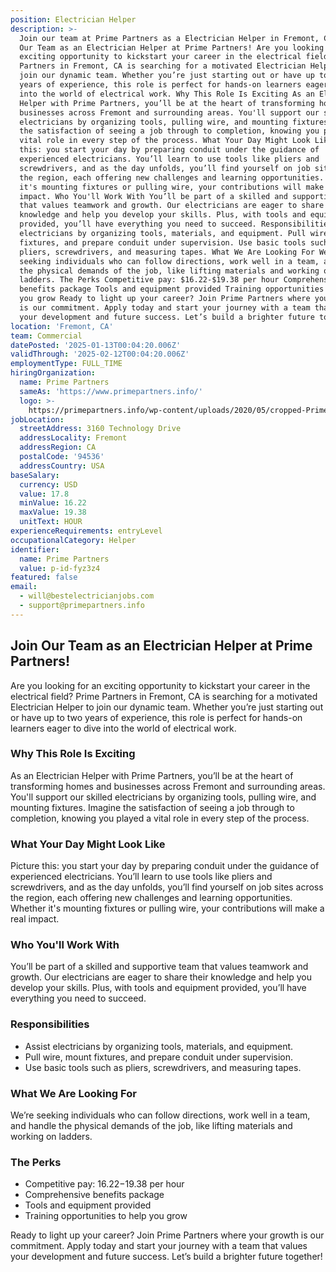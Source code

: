 ```yaml
---
position: Electrician Helper
description: >-
  Join our team at Prime Partners as a Electrician Helper in Fremont, CA. Join
  Our Team as an Electrician Helper at Prime Partners! Are you looking for an
  exciting opportunity to kickstart your career in the electrical field? Prime
  Partners in Fremont, CA is searching for a motivated Electrician Helper to
  join our dynamic team. Whether you’re just starting out or have up to two
  years of experience, this role is perfect for hands-on learners eager to dive
  into the world of electrical work. Why This Role Is Exciting As an Electrician
  Helper with Prime Partners, you’ll be at the heart of transforming homes and
  businesses across Fremont and surrounding areas. You'll support our skilled
  electricians by organizing tools, pulling wire, and mounting fixtures. Imagine
  the satisfaction of seeing a job through to completion, knowing you played a
  vital role in every step of the process. What Your Day Might Look Like Picture
  this: you start your day by preparing conduit under the guidance of
  experienced electricians. You’ll learn to use tools like pliers and
  screwdrivers, and as the day unfolds, you’ll find yourself on job sites across
  the region, each offering new challenges and learning opportunities. Whether
  it's mounting fixtures or pulling wire, your contributions will make a real
  impact. Who You'll Work With You’ll be part of a skilled and supportive team
  that values teamwork and growth. Our electricians are eager to share their
  knowledge and help you develop your skills. Plus, with tools and equipment
  provided, you’ll have everything you need to succeed. Responsibilities Assist
  electricians by organizing tools, materials, and equipment. Pull wire, mount
  fixtures, and prepare conduit under supervision. Use basic tools such as
  pliers, screwdrivers, and measuring tapes. What We Are Looking For We’re
  seeking individuals who can follow directions, work well in a team, and handle
  the physical demands of the job, like lifting materials and working on
  ladders. The Perks Competitive pay: $16.22-$19.38 per hour Comprehensive
  benefits package Tools and equipment provided Training opportunities to help
  you grow Ready to light up your career? Join Prime Partners where your growth
  is our commitment. Apply today and start your journey with a team that values
  your development and future success. Let’s build a brighter future together!
location: 'Fremont, CA'
team: Commercial
datePosted: '2025-01-13T00:04:20.006Z'
validThrough: '2025-02-12T00:04:20.006Z'
employmentType: FULL_TIME
hiringOrganization:
  name: Prime Partners
  sameAs: 'https://www.primepartners.info/'
  logo: >-
    https://primepartners.info/wp-content/uploads/2020/05/cropped-Prime-Partners-Logo-NO-BG-1-1.png
jobLocation:
  streetAddress: 3160 Technology Drive
  addressLocality: Fremont
  addressRegion: CA
  postalCode: '94536'
  addressCountry: USA
baseSalary:
  currency: USD
  value: 17.8
  minValue: 16.22
  maxValue: 19.38
  unitText: HOUR
experienceRequirements: entryLevel
occupationalCategory: Helper
identifier:
  name: Prime Partners
  value: p-id-fyz3z4
featured: false
email:
  - will@bestelectricianjobs.com
  - support@primepartners.info
---
```




## Join Our Team as an Electrician Helper at Prime Partners!

Are you looking for an exciting opportunity to kickstart your career in the electrical field? Prime Partners in Fremont, CA is searching for a motivated Electrician Helper to join our dynamic team. Whether you’re just starting out or have up to two years of experience, this role is perfect for hands-on learners eager to dive into the world of electrical work.

### Why This Role Is Exciting

As an Electrician Helper with Prime Partners, you’ll be at the heart of transforming homes and businesses across Fremont and surrounding areas. You'll support our skilled electricians by organizing tools, pulling wire, and mounting fixtures. Imagine the satisfaction of seeing a job through to completion, knowing you played a vital role in every step of the process.

### What Your Day Might Look Like

Picture this: you start your day by preparing conduit under the guidance of experienced electricians. You’ll learn to use tools like pliers and screwdrivers, and as the day unfolds, you’ll find yourself on job sites across the region, each offering new challenges and learning opportunities. Whether it's mounting fixtures or pulling wire, your contributions will make a real impact.

### Who You'll Work With

You’ll be part of a skilled and supportive team that values teamwork and growth. Our electricians are eager to share their knowledge and help you develop your skills. Plus, with tools and equipment provided, you’ll have everything you need to succeed.

### Responsibilities

- Assist electricians by organizing tools, materials, and equipment.
- Pull wire, mount fixtures, and prepare conduit under supervision.
- Use basic tools such as pliers, screwdrivers, and measuring tapes.

### What We Are Looking For

We’re seeking individuals who can follow directions, work well in a team, and handle the physical demands of the job, like lifting materials and working on ladders.

### The Perks

- Competitive pay: $16.22-$19.38 per hour
- Comprehensive benefits package
- Tools and equipment provided
- Training opportunities to help you grow

Ready to light up your career? Join Prime Partners where your growth is our commitment. Apply today and start your journey with a team that values your development and future success. Let’s build a brighter future together!